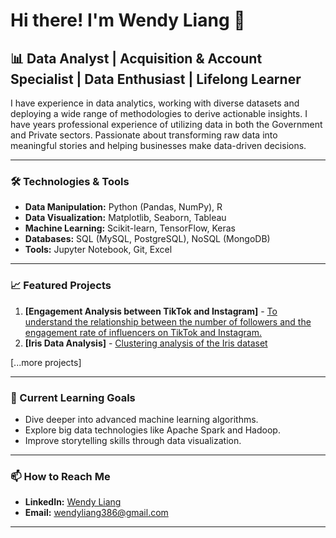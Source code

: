 # Hi there! I'm Wendy Liang 👋

## 📊 Data Analyst | Acquisition & Account Specialist | Data Enthusiast | Lifelong Learner

I have experience in data analytics, working with diverse datasets and deploying a wide range of methodologies to derive actionable insights. I have years professional experience of utilizing data in both the Government and Private sectors. Passionate about transforming raw data into meaningful stories and helping businesses make data-driven decisions.

---

### 🛠️ Technologies & Tools

- **Data Manipulation:** Python (Pandas, NumPy), R
- **Data Visualization:** Matplotlib, Seaborn, Tableau
- **Machine Learning:** Scikit-learn, TensorFlow, Keras
- **Databases:** SQL (MySQL, PostgreSQL), NoSQL (MongoDB)
- **Tools:** Jupyter Notebook, Git, Excel

---

### 📈 Featured Projects

1. **[Engagement Analysis between TikTok and Instagram]** - [To understand the relationship between the number of followers and the engagement rate of influencers on TikTok and Instagram.](https://github.com/wendifultimes/Engagement-Analysis-between-TikTok-and-Instagram)
2. **[Iris Data Analysis]** - [Clustering analysis of the Iris dataset](https://github.com/wendifultimes/Iris-Data-Analysis)

[...more projects]

---

### 🌱 Current Learning Goals

- Dive deeper into advanced machine learning algorithms.
- Explore big data technologies like Apache Spark and Hadoop.
- Improve storytelling skills through data visualization.

---

### 📫 How to Reach Me

- **LinkedIn:** [Wendy Liang](https://www.linkedin.com/in/wendyliang38/)
- **Email:** wendyliang386@gmail.com

---

